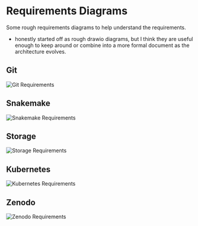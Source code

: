 # Requirements Diagrams

Some rough requirements diagrams to help understand the requirements.

- honestly started off as rough drawio diagrams, but I think they are useful enough to keep around or combine into a more formal document
as the architecture evolves.

## Git

![Git Requirements](git-requirements.drawio.png)

## Snakemake

![Snakemake Requirements](snakemake-requirements.drawio.png)

## Storage

![Storage Requirements](storage-requirements.drawio.png)

## Kubernetes

![Kubernetes Requirements](kubernetes-requirements.drawio.png)

## Zenodo

![Zenodo Requirements](zenodo-requirements.drawio.png)
